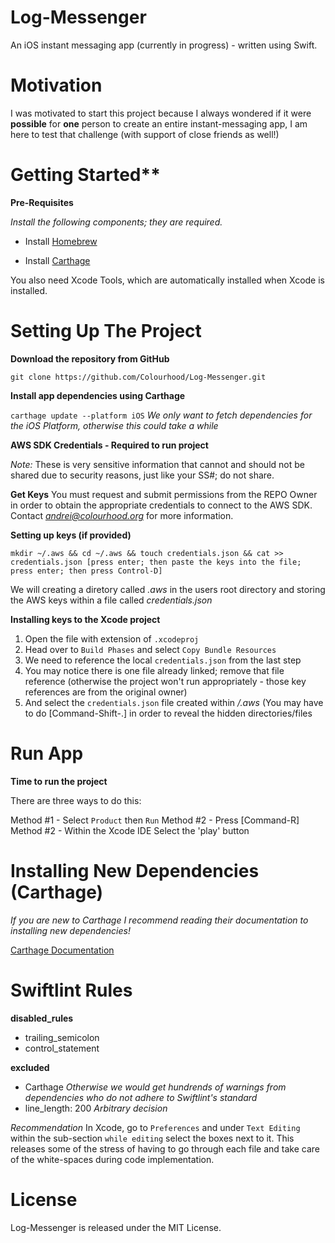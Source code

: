 # Log-Messenger
An iOS instant messaging app (currently in progress) - written using Swift.

# Motivation

I was motivated to start this project because I always wondered if it were **possible** for **one** person to create an entire instant-messaging app, I am here to test that challenge (with support of close friends as well!)
    
# Getting Started**

**Pre-Requisites**

*Install the following components; they are required.*

- Install [Homebrew](https://brew.sh)

- Install [Carthage](https://github.com/Carthage/Carthage)

You also need Xcode Tools, which are automatically installed when Xcode is installed.

# Setting Up The Project

**Download the repository from GitHub**

`git clone https://github.com/Colourhood/Log-Messenger.git`

**Install app dependencies using Carthage**

`carthage update --platform iOS` *We only want to fetch dependencies for the iOS Platform, otherwise this could take a while*

**AWS SDK Credentials - Required to run project**

*Note:* These is very sensitive information that cannot and should not be shared due to security reasons, just like your SS#; do not share.

**Get Keys**
You must request and submit permissions from the REPO Owner in order to obtain the appropriate credentials to connect to the AWS SDK. Contact *andrei@colourhood.org* for more information.

**Setting up keys (if provided)**

`mkdir ~/.aws && cd ~/.aws && touch credentials.json && cat >> credentials.json [press enter; then paste the keys into the file; press enter; then press Control-D]`

We will creating a diretory called *.aws* in the users root directory and storing the AWS keys within a file called *credentials.json*

**Installing keys to the Xcode project**

1. Open the file with extension of `.xcodeproj`
2. Head over to `Build Phases` and select `Copy Bundle Resources`
3. We need to reference the local `credentials.json` from the last step
4. You may notice there is one file already linked; remove that file reference (otherwise the project won't run appropriately - those key references are from the original owner)
5. And select the `credentials.json` file created within */.aws* (You may have to do [Command-Shift-.] in order to reveal the hidden directories/files

# Run App

**Time to run the project**

There are three ways to do this:

Method #1 - Select `Product` then `Run`
Method #2 - Press [Command-R]
Method #2 - Within the Xcode IDE Select the 'play' button

# Installing New Dependencies (Carthage)

*If you are new to Carthage I recommend reading their documentation to installing new dependencies!*

[Carthage Documentation](https://github.com/Carthage/Carthage)

# Swiftlint Rules

**disabled_rules**
- trailing_semicolon
- control_statement

**excluded**
- Carthage *Otherwise we would get hundrends of warnings from dependencies who do not adhere to Swiftlint's standard*
- line_length: 200 *Arbitrary decision*

*Recommendation*
In Xcode, go to `Preferences` and under `Text Editing` within the sub-section `while editing` select the boxes next to it. This releases some of the stress of having to go through each file and take care of the white-spaces during code implementation.

# License

Log-Messenger is released under the MIT License.



